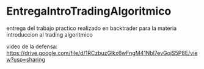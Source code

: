 # EntregaIntroTradingAlgoritmico
entrega del trabajo practico realizado en backtrader para la materia introduccion al trading algoritmico

video de la defensa:
https://drive.google.com/file/d/1RCzbuzGlkx6wFngM41Nbl7evGojS5P8E/view?usp=sharing
